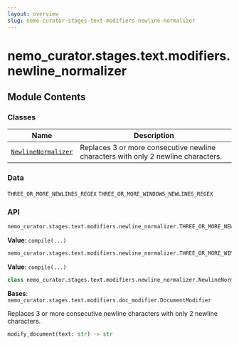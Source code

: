 ```yaml
---
layout: overview
slug: nemo-curator-stages-text-modifiers-newline-normalizer
---
```


# nemo_curator.stages.text.modifiers.newline_normalizer



## Module Contents

### Classes

| Name | Description |
|------|-------------|
| [`NewlineNormalizer`](#nemo_curatorstagestextmodifiersnewline_normalizernewlinenormalizer) | Replaces 3 or more consecutive newline characters with only 2 newline characters. |

### Data

`THREE_OR_MORE_NEWLINES_REGEX`
`THREE_OR_MORE_WINDOWS_NEWLINES_REGEX`

### API

```python
nemo_curator.stages.text.modifiers.newline_normalizer.THREE_OR_MORE_NEWLINES_REGEX
```

**Value**: `compile(...)`


```python
nemo_curator.stages.text.modifiers.newline_normalizer.THREE_OR_MORE_WINDOWS_NEWLINES_REGEX
```

**Value**: `compile(...)`


```python
class nemo_curator.stages.text.modifiers.newline_normalizer.NewlineNormalizer
```

**Bases**: `nemo_curator.stages.text.modifiers.doc_modifier.DocumentModifier`

Replaces 3 or more consecutive newline characters with only 2 newline characters.

```python
modify_document(text: str) -> str
```

